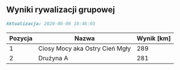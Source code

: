 ## Wyniki rywalizacji grupowej

```markdown
Aktualizacja: 2020-06-06 18:46:03
```

Pozycja | Nazwa | Wynik [km] |
------------ | -------------  | -------------
 1 |Ciosy Mocy aka Ostry Cień Mgły | 289 
 2 |Drużyna A | 281
